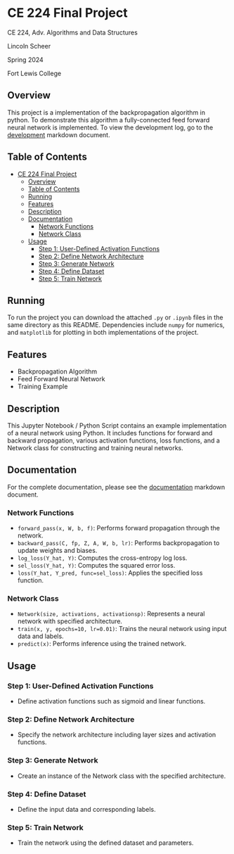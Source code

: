 # CE 224 Final Project

CE 224, Adv. Algorithms and Data Structures

Lincoln Scheer

Spring 2024

Fort Lewis College

## Overview
This project is a implementation of the backpropagation algorithm in python. To demonstrate this algorithm a fully-connected feed forward neural network is implemented. To view the development log, go to the [development](dev.md) markdown document. 

## Table of Contents

- [CE 224 Final Project](#ce-224-final-project)
  - [Overview](#overview)
  - [Table of Contents](#table-of-contents)
  - [Running](#running)
  - [Features](#features)
  - [Description](#description)
  - [Documentation](#documentation)
    - [Network Functions](#network-functions)
    - [Network Class](#network-class)
  - [Usage](#usage)
    - [Step 1: User-Defined Activation Functions](#step-1-user-defined-activation-functions)
    - [Step 2: Define Network Architecture](#step-2-define-network-architecture)
    - [Step 3: Generate Network](#step-3-generate-network)
    - [Step 4: Define Dataset](#step-4-define-dataset)
    - [Step 5: Train Network](#step-5-train-network)

## Running

To run the project you can download the attached `.py` or `.ipynb` files in the same directory as this README. Dependencies include `numpy` for numerics, and `matplotlib` for plotting in both implementations of the project.


## Features
- Backpropagation Algorithm
- Feed Forward Neural Network
- Training Example

## Description

This Jupyter Notebook / Python Script contains an example implementation of a neural network using Python. It includes functions for forward and backward propagation, various activation functions, loss functions, and a Network class for constructing and training neural networks.

## Documentation

For the complete documentation, please see the [documentation](doc.md) markdown document.

### Network Functions

- `forward_pass(x, W, b, f)`: Performs forward propagation through the network.
- `backward_pass(C, fp, Z, A, W, b, lr)`: Performs backpropagation to update weights and biases.
- `log_loss(Y_hat, Y)`: Computes the cross-entropy log loss.
- `sel_loss(Y_hat, Y)`: Computes the squared error loss.
- `loss(Y_hat, Y_pred, func=sel_loss)`: Applies the specified loss function.
  
### Network Class

- `Network(size, activations, activationsp)`: Represents a neural network with specified architecture.
- `train(x, y, epochs=10, lr=0.01)`: Trains the neural network using input data and labels.
- `predict(x)`: Performs inference using the trained network.

## Usage

### Step 1: User-Defined Activation Functions

- Define activation functions such as sigmoid and linear functions.

### Step 2: Define Network Architecture

- Specify the network architecture including layer sizes and activation functions.

### Step 3: Generate Network

- Create an instance of the Network class with the specified architecture.

### Step 4: Define Dataset

- Define the input data and corresponding labels.

### Step 5: Train Network

- Train the network using the defined dataset and parameters.

